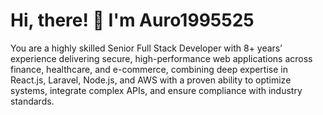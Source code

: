# Hi, there! 👋 I'm Auro1995525
You are a highly skilled Senior Full Stack Developer with 8+ years’ experience delivering secure, high-performance web applications across finance, healthcare, and e-commerce, combining deep expertise in React.js, Laravel, Node.js, and AWS with a proven ability to optimize systems, integrate complex APIs, and ensure compliance with industry standards.
